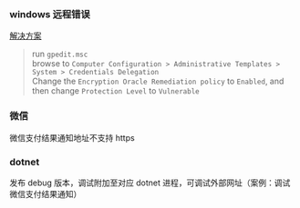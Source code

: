 ### windows 远程错误

[解决方案](https://support.microsoft.com/en-hk/help/4295591/credssp-encryption-oracle-remediation-error-when-to-rdp-to-azure-vm)
>   run `gpedit.msc`    
>   browse to `Computer Configuration > Administrative Templates > System > Credentials Delegation`     
>   Change the `Encryption Oracle Remediation policy` to `Enabled`, and then change `Protection Level` to `Vulnerable`


### 微信
微信支付结果通知地址不支持 https


### dotnet
发布 debug 版本，调试附加至对应 dotnet 进程，可调试外部网址（案例：调试微信支付结果通知）



